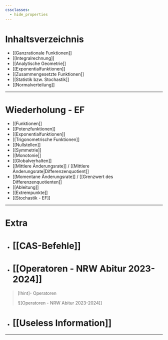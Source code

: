 ```yaml
---
cssclasses:
  - hide_properties
---
```


# Inhaltsverzeichnis

- [[Ganzrationale Funktionen]]
- [[Integralrechnung]]
- [[Analytische Geometrie]]
- [[Exponentialfunktionen]]
- [[Zusammengesetzte Funktionen]]
- [[Statistik bzw. Stochastik]]
- [[Normalverteilung]]
  
___
# Wiederholung - EF

- [[Funktionen]]
- [[Potenzfunktionen]]
- [[Exponentialfunktionen]]
- [[Trigonometrische Funktionen]]
- [[Nullstellen]]
- [[Symmetrie]]
- [[Monotonie]]
- [[Globalverhalten]]
- [[Mittlere Änderungsrate]] / [[Mittlere Änderungsrate|Differenzenquotient]]
- [[Momentane Änderungsrate]] / [[Grenzwert des Differenzenquotienten]]
- [[Ableitung]]
- [[Extrempunkte]]
- [[Stochastik - EF]]

___
# Extra

- # [[CAS-Befehle]]
- # [[Operatoren - NRW Abitur 2023-2024]]
 >[!hint]- Operatoren
 >
 >![[Operatoren - NRW Abitur 2023-2024]]
- # [[Useless Information]]
  
____